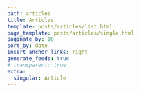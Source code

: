 ```yaml
---
path: articles
title: Articles
template: posts/articles/list.html
page_template: posts/articles/single.html
paginate_by: 10
sort_by: date
insert_anchor_links: right
generate_feeds: true
# transparent: true
extra:
  singular: Article
---
```

